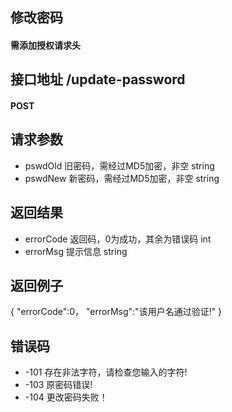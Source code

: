 ## 修改密码
#### 需添加授权请求头

## 接口地址 /update-password
#### POST

## 请求参数
* pswdOld 旧密码，需经过MD5加密，非空 string
* pswdNew 新密码，需经过MD5加密，非空 string

## 返回结果
* errorCode	返回码，0为成功，其余为错误码 int
* errorMsg	提示信息 string

## 返回例子
{
	"errorCode":0，
	"errorMsg":"该用户名通过验证!"
}

## 错误码
* -101 存在非法字符，请检查您输入的字符!
* -103 原密码错误!
* -104 更改密码失败！
